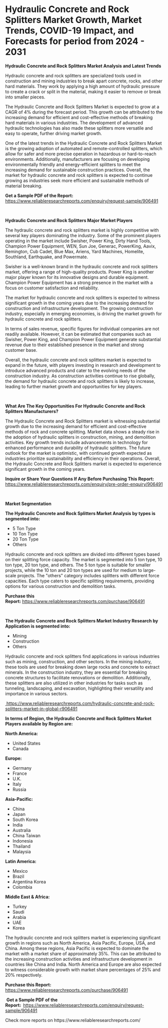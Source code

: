 <p><h1>Hydraulic Concrete and Rock Splitters Market Growth, Market Trends, COVID-19 Impact, and Forecasts for period from 2024 - 2031</h1></p><p><strong>Hydraulic Concrete and Rock Splitters Market Analysis and Latest Trends</strong></p>
<p><p>Hydraulic concrete and rock splitters are specialized tools used in construction and mining industries to break apart concrete, rocks, and other hard materials. They work by applying a high amount of hydraulic pressure to create a crack or split in the material, making it easier to remove or break into smaller pieces.</p><p>The Hydraulic Concrete and Rock Splitters Market is expected to grow at a CAGR of 4% during the forecast period. This growth can be attributed to the increasing demand for efficient and cost-effective methods of breaking hard materials in various industries. The development of advanced hydraulic technologies has also made these splitters more versatile and easy to operate, further driving market growth.</p><p>One of the latest trends in the Hydraulic Concrete and Rock Splitters Market is the growing adoption of automated and remote-controlled splitters, which allow for safer and more precise operation in hazardous or hard-to-reach environments. Additionally, manufacturers are focusing on developing environmentally friendly and energy-efficient splitters to meet the increasing demand for sustainable construction practices. Overall, the market for hydraulic concrete and rock splitters is expected to continue growing as industries seek more efficient and sustainable methods of material breaking.</p></p>
<p><strong>Get a Sample PDF of the Report:&nbsp;</strong> <a href="https://www.reliableresearchreports.com/enquiry/request-sample/906491">https://www.reliableresearchreports.com/enquiry/request-sample/906491</a></p>
<p>&nbsp;</p>
<p><strong>Hydraulic Concrete and Rock Splitters Major Market Players</strong></p>
<p><p>The hydraulic concrete and rock splitters market is highly competitive with several key players dominating the industry. Some of the prominent players operating in the market include Swisher, Power King, Dirty Hand Tools, Champion Power Equipment, WEN, Sun Joe, Generac, PowerKing, Aavix, Remington, Cub Cadet, Blue Max, Ariens, Yard Machines, Homelite, Southland, Earthquake, and Powermate. </p><p>Swisher is a well-known brand in the hydraulic concrete and rock splitters market, offering a range of high-quality products. Power King is another major player known for its innovative designs and durable equipment. Champion Power Equipment has a strong presence in the market with a focus on customer satisfaction and reliability. </p><p>The market for hydraulic concrete and rock splitters is expected to witness significant growth in the coming years due to the increasing demand for construction and infrastructure development. The growing construction industry, especially in emerging economies, is driving the market growth for hydraulic concrete and rock splitters.</p><p>In terms of sales revenue, specific figures for individual companies are not readily available. However, it can be estimated that companies such as Swisher, Power King, and Champion Power Equipment generate substantial revenue due to their established presence in the market and strong customer base.</p><p>Overall, the hydraulic concrete and rock splitters market is expected to expand in the future, with players investing in research and development to introduce advanced products and cater to the evolving needs of the construction industry. As construction activities continue to rise globally, the demand for hydraulic concrete and rock splitters is likely to increase, leading to further market growth and opportunities for key players.</p></p>
<p>&nbsp;</p>
<p><strong>What Are The Key Opportunities For Hydraulic Concrete and Rock Splitters Manufacturers?</strong></p>
<p><p>The Hydraulic Concrete and Rock Splitters market is witnessing substantial growth due to the increasing demand for efficient and cost-effective methods of rock and concrete splitting. Market data shows a steady rise in the adoption of hydraulic splitters in construction, mining, and demolition activities. Key growth trends include advancements in technology for enhanced performance and durability of hydraulic splitters. The future outlook for the market is optimistic, with continued growth expected as industries prioritize sustainability and efficiency in their operations. Overall, the Hydraulic Concrete and Rock Splitters market is expected to experience significant growth in the coming years.</p></p>
<p><strong>Inquire or Share Your Questions If Any Before Purchasing This Report:</strong> <a href="https://www.reliableresearchreports.com/enquiry/pre-order-enquiry/906491">https://www.reliableresearchreports.com/enquiry/pre-order-enquiry/906491</a></p>
<p>&nbsp;</p>
<p><strong>Market Segmentation</strong></p>
<p><strong>The Hydraulic Concrete and Rock Splitters Market Analysis by types is segmented into:</strong></p>
<p><ul><li>5 Ton Type</li><li>10 Ton Type</li><li>20 Ton Type</li><li>Others</li></ul></p>
<p><p>Hydraulic concrete and rock splitters are divided into different types based on their splitting force capacity. The market is segmented into 5 ton type, 10 ton type, 20 ton type, and others. The 5 ton type is suitable for smaller projects, while the 10 ton and 20 ton types are used for medium to large-scale projects. The "others" category includes splitters with different force capacities. Each type caters to specific splitting requirements, providing options for various construction and demolition tasks.</p></p>
<p><strong>Purchase this Report:&nbsp;</strong><a href="https://www.reliableresearchreports.com/purchase/906491">https://www.reliableresearchreports.com/purchase/906491</a></p>
<p>&nbsp;</p>
<p><strong>The Hydraulic Concrete and Rock Splitters Market Industry Research by Application is segmented into:</strong></p>
<p><ul><li>Mining</li><li>Construction</li><li>Others</li></ul></p>
<p><p>Hydraulic concrete and rock splitters find applications in various industries such as mining, construction, and other sectors. In the mining industry, these tools are used for breaking down large rocks and concrete to extract minerals. In the construction industry, they are essential for breaking concrete structures to facilitate renovations or demolition. Additionally, these splitters are also utilized in other industries for tasks such as tunneling, landscaping, and excavation, highlighting their versatility and importance in various sectors.</p></p>
<p><a href="https://www.reliableresearchreports.com/hydraulic-concrete-and-rock-splitters-market-in-global-r906491">&nbsp;https://www.reliableresearchreports.com/hydraulic-concrete-and-rock-splitters-market-in-global-r906491</a></p>
<p><strong>In terms of Region, the Hydraulic Concrete and Rock Splitters Market Players available by Region are:</strong></p>
<p>
    <p> <strong> North America: </strong>
        <ul>
            <li>United States</li>
            <li>Canada</li>
        </ul>
        </p> 
    <p> <strong> Europe: </strong>
        <ul>
            <li>Germany</li>
            <li>France</li>
            <li>U.K.</li>
            <li>Italy</li>
            <li>Russia</li>
        </ul>
        </p> 
    <p> <strong> Asia-Pacific: </strong>
        <ul>
            <li>China</li>
            <li>Japan</li>
            <li>South Korea</li>
            <li>India</li>
            <li>Australia</li>
            <li>China Taiwan</li>
            <li>Indonesia</li>
            <li>Thailand</li>
            <li>Malaysia</li>
        </ul>
        </p> 
    <p> <strong> Latin America: </strong>
        <ul>
            <li>Mexico</li>
            <li>Brazil</li>
            <li>Argentina Korea</li>
            <li>Colombia</li>
        </ul>
        </p> 
    <p> <strong> Middle East & Africa: </strong>
        <ul>
            <li>Turkey</li>
            <li>Saudi</li>
            <li>Arabia</li>
            <li>UAE</li>
            <li>Korea</li>
        </ul>
    </p>
    </p>
<p><p>The hydraulic concrete and rock splitters market is experiencing significant growth in regions such as North America, Asia Pacific, Europe, USA, and China. Among these regions, Asia Pacific is expected to dominate the market with a market share of approximately 35%. This can be attributed to the increasing construction activities and infrastructure development in countries like China and India. North America and Europe are also expected to witness considerable growth with market share percentages of 25% and 20% respectively.</p></p>
<p><strong>Purchase this Report: </strong><a href="https://www.reliableresearchreports.com/purchase/906491">https://www.reliableresearchreports.com/purchase/906491</a></p>
<p>&nbsp;<strong>Get a Sample PDF of the Report:&nbsp;&nbsp;</strong><a href="https://www.reliableresearchreports.com/enquiry/request-sample/906491">https://www.reliableresearchreports.com/enquiry/request-sample/906491</a></p>
<p><strong></strong></p>
<p>Check more reports on https://www.reliableresearchreports.com/</p>